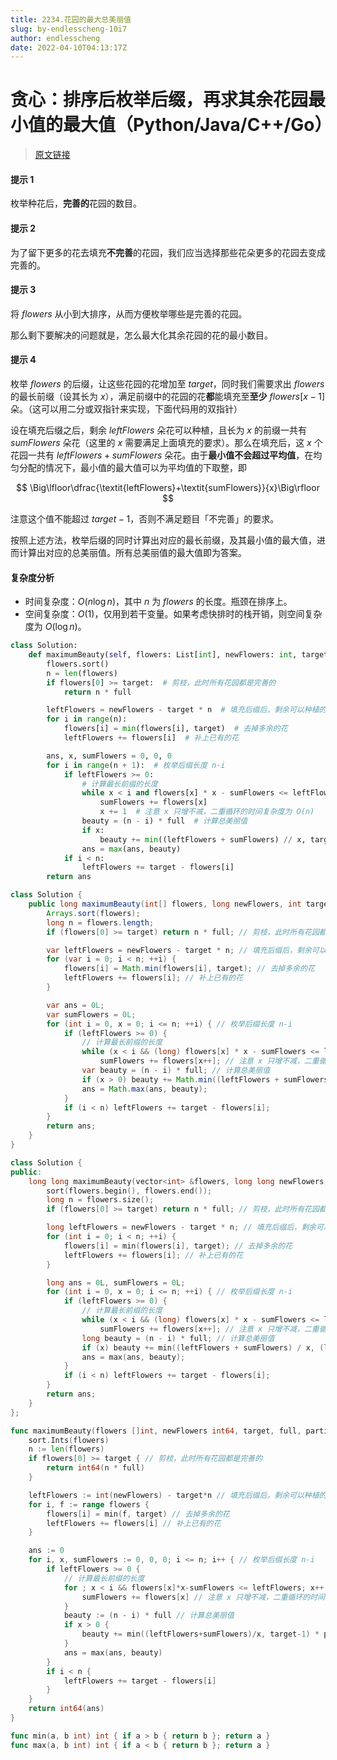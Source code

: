 ```yaml
---
title: 2234.花园的最大总美丽值
slug: by-endlesscheng-10i7
author: endlesscheng
date: 2022-04-10T04:13:17Z
---
```

# 贪心：排序后枚举后缀，再求其余花园最小值的最大值（Python/Java/C++/Go）
 
> [原文链接](https://leetcode.cn/problems/maximum-total-beauty-of-the-gardens/solution/by-endlesscheng-10i7)
#### 提示 1

枚举种花后，**完善的**花园的数目。

#### 提示 2

为了留下更多的花去填充**不完善**的花园，我们应当选择那些花朵更多的花园去变成完善的。

#### 提示 3

将 $\textit{flowers}$ 从小到大排序，从而方便枚举哪些是完善的花园。

那么剩下要解决的问题就是，怎么最大化其余花园的花的最小数目。

#### 提示 4

枚举 $\textit{flowers}$ 的后缀，让这些花园的花增加至 $\textit{target}$，同时我们需要求出 $\textit{flowers}$ 的最长前缀（设其长为 $x$），满足前缀中的花园的花**都**能填充至**至少** $\textit{flowers}[x-1]$ 朵。（这可以用二分或双指针来实现，下面代码用的双指针）

设在填充后缀之后，剩余 $\textit{leftFlowers}$ 朵花可以种植，且长为 $x$ 的前缀一共有 $\textit{sumFlowers}$ 朵花（这里的 $x$ 需要满足上面填充的要求）。那么在填充后，这 $x$ 个花园一共有 $\textit{leftFlowers}+\textit{sumFlowers}$ 朵花。由于**最小值不会超过平均值**，在均匀分配的情况下，最小值的最大值可以为平均值的下取整，即

$$
\Big\lfloor\dfrac{\textit{leftFlowers}+\textit{sumFlowers}}{x}\Big\rfloor
$$

注意这个值不能超过 $\textit{target}-1$，否则不满足题目「不完善」的要求。

按照上述方法，枚举后缀的同时计算出对应的最长前缀，及其最小值的最大值，进而计算出对应的总美丽值。所有总美丽值的最大值即为答案。

#### 复杂度分析

- 时间复杂度：$O(n\log n)$，其中 $n$ 为 $\textit{flowers}$ 的长度。瓶颈在排序上。
- 空间复杂度：$O(1)$，仅用到若干变量。如果考虑快排时的栈开销，则空间复杂度为 $O(\log n)$。

```Python [sol1-Python3]
class Solution:
    def maximumBeauty(self, flowers: List[int], newFlowers: int, target: int, full: int, partial: int) -> int:
        flowers.sort()
        n = len(flowers)
        if flowers[0] >= target:  # 剪枝，此时所有花园都是完善的
            return n * full

        leftFlowers = newFlowers - target * n  # 填充后缀后，剩余可以种植的花
        for i in range(n):
            flowers[i] = min(flowers[i], target)  # 去掉多余的花
            leftFlowers += flowers[i]  # 补上已有的花

        ans, x, sumFlowers = 0, 0, 0
        for i in range(n + 1):  # 枚举后缀长度 n-i
            if leftFlowers >= 0:
                # 计算最长前缀的长度
                while x < i and flowers[x] * x - sumFlowers <= leftFlowers:
                    sumFlowers += flowers[x]
                    x += 1  # 注意 x 只增不减，二重循环的时间复杂度为 O(n)
                beauty = (n - i) * full  # 计算总美丽值
                if x:
                    beauty += min((leftFlowers + sumFlowers) // x, target - 1) * partial
                ans = max(ans, beauty)
            if i < n:
                leftFlowers += target - flowers[i]
        return ans
```

```java [sol1-Java]
class Solution {
    public long maximumBeauty(int[] flowers, long newFlowers, int target, int full, int partial) {
        Arrays.sort(flowers);
        long n = flowers.length;
        if (flowers[0] >= target) return n * full; // 剪枝，此时所有花园都是完善的

        var leftFlowers = newFlowers - target * n; // 填充后缀后，剩余可以种植的花
        for (var i = 0; i < n; ++i) {
            flowers[i] = Math.min(flowers[i], target); // 去掉多余的花
            leftFlowers += flowers[i]; // 补上已有的花
        }

        var ans = 0L;
        var sumFlowers = 0L;
        for (int i = 0, x = 0; i <= n; ++i) { // 枚举后缀长度 n-i
            if (leftFlowers >= 0) {
                // 计算最长前缀的长度
                while (x < i && (long) flowers[x] * x - sumFlowers <= leftFlowers)
                    sumFlowers += flowers[x++]; // 注意 x 只增不减，二重循环的时间复杂度为 O(n)
                var beauty = (n - i) * full; // 计算总美丽值
                if (x > 0) beauty += Math.min((leftFlowers + sumFlowers) / x, (long) target - 1) * partial;
                ans = Math.max(ans, beauty);
            }
            if (i < n) leftFlowers += target - flowers[i];
        }
        return ans;
    }
}
```

```C++ [sol1-C++]
class Solution {
public:
    long long maximumBeauty(vector<int> &flowers, long long newFlowers, int target, int full, int partial) {
        sort(flowers.begin(), flowers.end());
        long n = flowers.size();
        if (flowers[0] >= target) return n * full; // 剪枝，此时所有花园都是完善的

        long leftFlowers = newFlowers - target * n; // 填充后缀后，剩余可以种植的花
        for (int i = 0; i < n; ++i) {
            flowers[i] = min(flowers[i], target); // 去掉多余的花
            leftFlowers += flowers[i]; // 补上已有的花
        }

        long ans = 0L, sumFlowers = 0L;
        for (int i = 0, x = 0; i <= n; ++i) { // 枚举后缀长度 n-i
            if (leftFlowers >= 0) {
                // 计算最长前缀的长度
                while (x < i && (long) flowers[x] * x - sumFlowers <= leftFlowers)
                    sumFlowers += flowers[x++]; // 注意 x 只增不减，二重循环的时间复杂度为 O(n)
                long beauty = (n - i) * full; // 计算总美丽值
                if (x) beauty += min((leftFlowers + sumFlowers) / x, (long) target - 1) * partial;
                ans = max(ans, beauty);
            }
            if (i < n) leftFlowers += target - flowers[i];
        }
        return ans;
    }
};
```

```go [sol1-Go]
func maximumBeauty(flowers []int, newFlowers int64, target, full, partial int) int64 {
	sort.Ints(flowers)
	n := len(flowers)
	if flowers[0] >= target { // 剪枝，此时所有花园都是完善的
		return int64(n * full)
	}

	leftFlowers := int(newFlowers) - target*n // 填充后缀后，剩余可以种植的花
	for i, f := range flowers {
		flowers[i] = min(f, target) // 去掉多余的花
		leftFlowers += flowers[i] // 补上已有的花
	}

	ans := 0
	for i, x, sumFlowers := 0, 0, 0; i <= n; i++ { // 枚举后缀长度 n-i
		if leftFlowers >= 0 {
			// 计算最长前缀的长度
			for ; x < i && flowers[x]*x-sumFlowers <= leftFlowers; x++ {
				sumFlowers += flowers[x] // 注意 x 只增不减，二重循环的时间复杂度为 O(n)
			}
			beauty := (n - i) * full // 计算总美丽值
			if x > 0 {
				beauty += min((leftFlowers+sumFlowers)/x, target-1) * partial
			}
			ans = max(ans, beauty)
		}
		if i < n {
			leftFlowers += target - flowers[i]
		}
	}
	return int64(ans)
}

func min(a, b int) int { if a > b { return b }; return a }
func max(a, b int) int { if a < b { return b }; return a }
```

